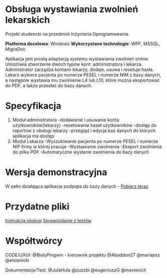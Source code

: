 # Obsługa wystawiania zwolnień lekarskich
Projekt studencki na przedmiot Inżynieria Oprogramowania.

**Platforma docelowa**: Windows
**Wykorzystane technologie**: WPF, MSSQL, MigraDoc

Aplikacja jest prostą adaptacją systemu wystawiania zwolnień online. Umożliwia stworzenie dwóch typów kont: administratora i lekarza. Administrator zarządza kontami lekarzy, dodaje, usuwa i resetuje hasła. Lekarz wybiera pacjenta po numerze PESEL i numerze NIM z bazy danych, a następnie wystawia mu zwolnienie L4 lub L10, które można eksportować do PDF, a także przesłać do bazy danych.  

# Specyfikacja
1. Moduł administratora
    -dodawanie i usuwanie konta użytkowników(lekarzy)
    -resetowanie haseł użytkowników
    -dostęp do raportów z obsługi lekarzy
    -przegląd i edycja baz danych do których aplikacja ma dostęp
2. Moduł Lekarza
    -Wyszukiwanie pacjenta po numerze PESEL i numerze NIP firmy w której pracuje
    -Wystawianie zwolnienia
    -Eksport zwolnienia do pliku PDF
    -Automatyczne wysłanie zwolnienia do bazy danych

# Wersja demonstracyjna
W pełni działająca aplikacja podpięta do bazy danych - [Pobierz teraz](https://github.com/BialyPingwin/aplikacja-przychodnia/releases/tag/v1.0)

# Przydatne pliki
[Instrukcja obsługi](https://github.com/BialyPingwin/aplikacja-przychodnia/files/3590580/Instrukcja-obslugi.docx)
[Sprawozdanie z testów](https://github.com/BialyPingwin/aplikacja-przychodnia/files/3590592/Sprawozdanie.z.testow.pdf)

# Współtwórcy
CODE/UXUI:
@BialyPingwin - kierownik projektu
@Abaddon27
@mariapsz
@elstanicki

Dokumentacja/Test:
@JulaHula
@zuzzbi
@eugeniuszG
@mavlevich
